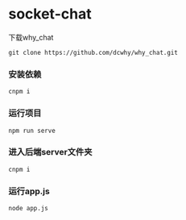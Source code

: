 # socket-chat

下载why_chat
```
git clone https://github.com/dcwhy/why_chat.git
```
### 安装依赖
```
cnpm i
```
### 运行项目
```
npm run serve
```
### 进入后端server文件夹
```
cnpm i
```
### 运行app.js
```
node app.js
```
